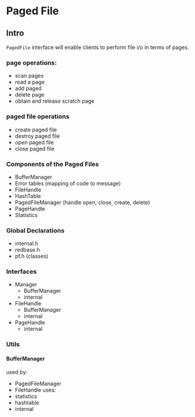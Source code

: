 # Paged File
## Intro
`PagedFile` interface will enable clients to perform file i/o in terms of pages.  
### page operations:
- scan pages
- read a page
- add paged
- delete page
- obtain and release scratch page 

### paged file operations
- create paged file
- destroy paged file
- open paged file
- close paged file

### Components of the Paged Files
- BufferManager
- Error tables (mapping of code to message)
- FileHandle 
- HashTable
- PagedFileManager (handle open, close, create, delete)
- PageHandle
- Statistics

### Global Declarations
- internal.h
- redbase.h
- pf.h (classes)

### Interfaces
- Manager
  - BufferManager
  - internal
- FileHandle
  - BufferManager
  - internal
- PageHandle 
  - internal

### Utils
#### BufferManager
used by: 
- PagedFileManager
- FileHandle
uses: 
- statistics
- hashtable
- internal
